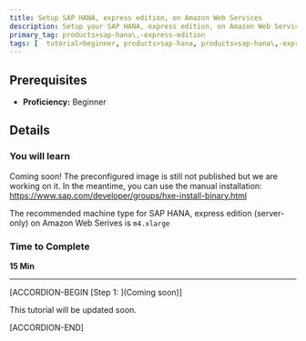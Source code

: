 ```yaml
---
title: Setup SAP HANA, express edition, on Amazon Web Services
description: Setup your SAP HANA, express edition, on Amazon Web Services  (coming soon)
primary_tag: products>sap-hana\,-express-edition
tags: [  tutorial>beginner, products>sap-hana, products>sap-hana\,-express-edition ]
---
```


## Prerequisites  
 - **Proficiency:** Beginner

## Details
### You will learn  
Coming soon!
The preconfigured image is still not published but we are working on it. In the meantime, you can use the manual installation: https://www.sap.com/developer/groups/hxe-install-binary.html 

The recommended machine type for SAP HANA, express edition (server-only) on Amazon Web Serives is `m4.xlarge`

### Time to Complete
**15 Min**

---

[ACCORDION-BEGIN [Step 1: ](Coming soon)]

This tutorial will be updated soon.

[ACCORDION-END]
